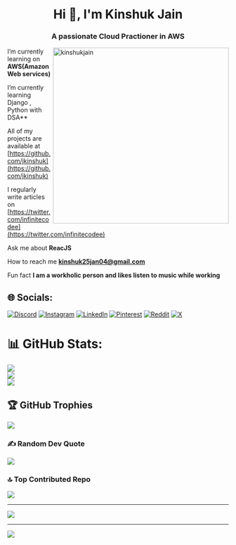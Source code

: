 <h1 align="center">Hi 👋, I'm Kinshuk Jain</h1>
<h3 align="center">A passionate Cloud Practioner in AWS </h3>

<img  src="https://i.pinimg.com/originals/f1/e7/34/f1e734f9cade86fe737a9aa404ad5677.gif" alt="kinshukjain" align="right" width="400">

I’m currently learning  on **AWS(Amazon Web services)**

I’m currently learning Django ,  Python with DSA**
 
All of my projects are available at [https://github.com/jkinshuk](https://github.com/jkinshuk)

I regularly write articles on [https://twitter.com/infinitecodee](https://twitter.com/infinitecodee)

Ask me about **ReacJS**

How to reach me **kinshuk25jan04@gmail.com**

Fun fact **I am a workholic person and likes listen to music while working**



## 🌐 Socials:
[![Discord](https://img.shields.io/badge/Discord-%237289DA.svg?logo=discord&logoColor=white)](https://discord.gg/#4884) [![Instagram](https://img.shields.io/badge/Instagram-%23E4405F.svg?logo=Instagram&logoColor=white)](https://instagram.com/kinshuk.0_) [![LinkedIn](https://img.shields.io/badge/LinkedIn-%230077B5.svg?logo=linkedin&logoColor=white)](https://linkedin.com/in/kinshukjainn) [![Pinterest](https://img.shields.io/badge/Pinterest-%23E60023.svg?logo=Pinterest&logoColor=white)](https://pinterest.com/kinshukjainn) [![Reddit](https://img.shields.io/badge/Reddit-%23FF4500.svg?logo=Reddit&logoColor=white)](https://reddit.com/user/The_Lnoon) [![X](https://img.shields.io/badge/X-black.svg?logo=X&logoColor=white)](https://x.com/infinitecodee) 

# 📊 GitHub Stats:
![](https://github-readme-stats.vercel.app/api?username=jkinshuk&theme=react&hide_border=false&include_all_commits=true&count_private=true)<br/>
![](https://github-readme-streak-stats.herokuapp.com/?user=jkinshuk&theme=react&hide_border=false)<br/>
![](https://github-readme-stats.vercel.app/api/top-langs/?username=jkinshuk&theme=react&hide_border=false&include_all_commits=true&count_private=true&layout=compact)

## 🏆 GitHub Trophies
![](https://github-profile-trophy.vercel.app/?username=jkinshuk&theme=darkhub&no-frame=false&no-bg=false&margin-w=4)

### ✍️ Random Dev Quote
![](https://quotes-github-readme.vercel.app/api?type=vetical&theme=tokyonight)

### 🔝 Top Contributed Repo
![](https://github-contributor-stats.vercel.app/api?username=jkinshuk&limit=5&theme=algolia&combine_all_yearly_contributions=true)

---
[![](https://visitcount.itsvg.in/api?id=jkinshuk&icon=8&color=1)](https://visitcount.itsvg.in)

<!-- Proudly created with GPRM ( https://gprm.itsvg.in ) -->

---
[![](https://visitcount.itsvg.in/api?id=jkinshuk&icon=8&color=1)](https://visitcount.itsvg.in)

<!-- Proudly created with GPRM ( https://gprm.itsvg.in ) -->

<!-- Proudly created with GPRM ( https://gprm.itsvg.in ) -->
